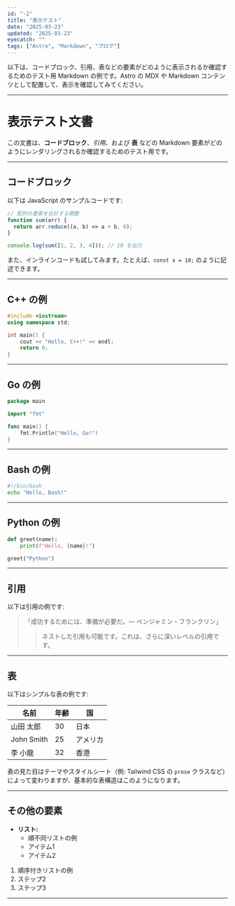 ```yaml
---
id: "-2"
title: "表示テスト"
date: "2025-03-23"
updated: "2025-03-23"
eyecatch: ""
tags: ["Astro", "Markdown", "ブログ"]
---
```


以下は、コードブロック、引用、表などの要素がどのように表示されるか確認するためのテスト用 Markdown の例です。Astro の MDX や Markdown コンテンツとして配置して、表示を確認してみてください。

---

# 表示テスト文書

この文書は、**コードブロック**、*引用*、および **表** などの Markdown 要素がどのようにレンダリングされるか確認するためのテスト用です。

---

## コードブロック

以下は JavaScript のサンプルコードです:

```js
// 配列の要素を合計する関数
function sum(arr) {
  return arr.reduce((a, b) => a + b, 0);
}

console.log(sum([1, 2, 3, 4])); // 10 を出力
```

また、インラインコードも試してみます。たとえば、`const x = 10;` のように記述できます。

---

## C++ の例

```cpp
#include <iostream>
using namespace std;

int main() {
    cout << "Hello, C++!" << endl;
    return 0;
}
```

---

## Go の例

```go
package main

import "fmt"

func main() {
    fmt.Println("Hello, Go!")
}
```

---

## Bash の例

```bash
#!/bin/bash
echo "Hello, Bash!"
```

---

## Python の例

```python
def greet(name):
    print(f"Hello, {name}!")

greet("Python")
```

---

## 引用

以下は引用の例です:

> 「成功するためには、準備が必要だ。― ベンジャミン・フランクリン」
>
> > ネストした引用も可能です。これは、さらに深いレベルの引用です。

---

## 表

以下はシンプルな表の例です:

| 名前       | 年齢 | 国      |
| ---------- | ---- | ------- |
| 山田 太郎  | 30   | 日本    |
| John Smith | 25   | アメリカ |
| 李 小龍    | 32   | 香港    |

表の見た目はテーマやスタイルシート（例: Tailwind CSS の `prose` クラスなど）によって変わりますが、基本的な表構造はこのようになります。

---

## その他の要素

- **リスト:**  
  - 順不同リストの例
  - アイテム1
  - アイテム2

1. 順序付きリストの例
2. ステップ2
3. ステップ3

---

